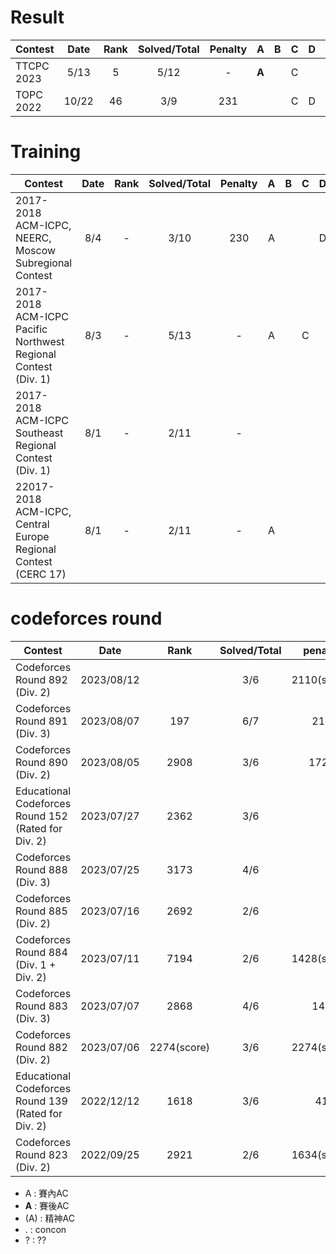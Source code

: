 # Result

| Contest                   | Date          | Rank | Solved/Total | Penalty |A|   B|C   |D   |E   |F   |G   |H   |I   |J   |K   |L   |M   |N   |
| --------------------------|:-------------:|:----:|:------------:|:--------:|:-:|:-:|:-:|:-:|:-:|:-:|:-:|:-:|:-:|:-:|:-:|:-:|:-:|:--:|
| TTCPC 2023 | 5/13 | 5  | 5/12   |  -  |**A**|   |C|   | E |**F**| G |   |I |J |   |**L**|   |   |
| TOPC 2022 | 10/22 | 46 | 3/9 | 231 |   |   | C | D |   | F |   |**H**|   |   |   |   |   |   |

# Training

| Contest                   | Date          | Rank | Solved/Total | Penalty |A|   B|C   |D   |E   |F   |G   |H   |I   |J   |K   |L   |M   |N   |
| --------------------------|:-------------:|:----:|:------------:|:--------:|:-:|:-:|:-:|:-:|:-:|:-:|:-:|:-:|:-:|:-:|:-:|:-:|:-:|:-:|
| 2017-2018 ACM-ICPC, NEERC, Moscow Subregional Contest| 8/4         |  - | 3/10 | 230 |A|    |   |D   |    |    |G   |**H**|   |    |    |    |    |    |
| 2017-2018 ACM-ICPC Pacific Northwest Regional Contest (Div. 1)| 8/3         | - | 5/13 | - |A|   |C   |   |E   |F  |   |   | |J   |  |L   |   |  |
|2017-2018 ACM-ICPC Southeast Regional Contest (Div. 1)| 8/1       | - | 2/11 | - | |    |   |    |    |    |   |   |   |J   |   |L   |   |   |
|22017-2018 ACM-ICPC, Central Europe Regional Contest (CERC 17)| 8/1       | - | 2/11 | - | A|    |   |    |    |    |   |   |   |J   |   | |   |   |

# codeforces round

| Contest                   | Date          | Rank | Solved/Total | penalty  |A|   B|C   |D   |E   |F   |G   |H   |I   |J   |K   |L   |M   |N   |
| --------------------------|:-------------:|:----:|:------------:|:--------:|:-:|:-:|:-:|:-:|:-:|:-:|:-:|:-:|:-:|:-:|:-:|:-:|:-:|:-:|
| Codeforces Round 892 (Div. 2)       | 2023/08/12          |   | 3/6 |2110(score)    |A|   B|C   |   |   |   |  |   |   |   |   |   |   |   |
| Codeforces Round 891 (Div. 3)       | 2023/08/07          | 197 | 6/7 | 217  |A|   B|C   | D  |E   |F   | **G**  |   |   |   |   |   |   |   |
| Codeforces Round 890 (Div. 2)       | 2023/08/05          | 2908 | 3/6 | 1722  |A|   B|C   | **D**  | **E** |   |   |   |   |   |   |   |   |   |
| Educational Codeforces Round 152 (Rated for Div. 2)       |2023/07/27          | 2362 | 3/6 |   |A|   B|C   |  |  |   |   |   |   |   |   |   |   |   |
| Codeforces Round 888 (Div. 3)      | 2023/07/25          | 3173	 | 4/6 |    |A|   B|C   | D  |  |   |   |   |   |   |   |   |   |   |
| Codeforces Round 885 (Div. 2)       | 2023/07/16          | 2692 | 2/6 |   |A|   B|    |   |   |   |   |   |   |   |   |   |   |   |
| Codeforces Round 884 (Div. 1 + Div. 2)      | 2023/07/11          | 7194 | 2/6 | 1428(score)  |A|   B|    |    | * |   |   |   |   |   |   |   |   |   |
| Codeforces Round 883 (Div. 3)       | 2023/07/07          | 2868 | 4/6 | 148	  |A|   B|    | D  | E |   |   |   |   |   |   |   |   |   |
| Codeforces Round 882 (Div. 2)       | 2023/07/06          | 	2274(score)	 | 3/6 | 2274(score)  |A|   B| C   |   |  |   |   |   |   |   |   |   |   |   |
| 	Educational Codeforces Round 139 (Rated for Div. 2)       | 2022/12/12          | 1618	 | 3/6 | 41  |A |   B| C   |   |  |   |   |   |   |   |   |   |   |   |
| Codeforces Round 823 (Div. 2)       | 2022/09/25         | 2921 | 2/6 | 1634(score)  |A|    |C   |   | **E** |   |   |   |   |   |   |   |   |   |



- A : 賽內AC
- **A** : 賽後AC
- (A) : 精神AC
- . : concon
- ? : ??
